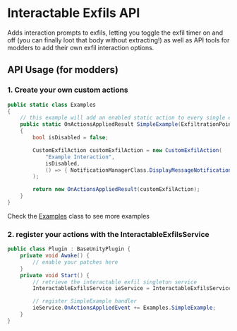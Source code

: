 # Interactable Exfils API

Adds interaction prompts to exfils, letting you toggle the exfil timer on and off (you can finally loot that body without extracting!) as well as API tools for modders to add their own exfil interaction options.

## API Usage (for modders)


### 1. Create your own custom actions

```cs
public static class Examples
{
    // this example will add an enabled static action to every single extract in the game
    public static OnActionsAppliedResult SimpleExample(ExfiltrationPoint exfil, CustomExfilTrigger customExfilTrigger, bool exfilIsAvailableToPlayer)
    {
        bool isDisabled = false;

        CustomExfilAction customExfilAction = new CustomExfilAction(
            "Example Interaction",
            isDisabled,
            () => { NotificationManagerClass.DisplayMessageNotification("Simple Interaction Example Selected!"); }
        );

        return new OnActionsAppliedResult(customExfilAction);
    }
}
```

Check the [Examples](./Examples.cs) class to see more examples

### 2. register your actions with the InteractableExfilsService

```cs
public class Plugin : BaseUnityPlugin {
    private void Awake() {
        // enable your patches here
    }
    private void Start() {
        // retrieve the interactable exfil singleton service
        InteractableExfilsService ieService = InteractableExfilsService.Instance();

        // register SimpleExample handler
        ieService.OnActionsAppliedEvent += Examples.SimpleExample;
    }
}
```


